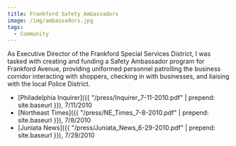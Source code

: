 ```yaml
---
title: Frankford Safety Ambassadors
image: /img/ambassadors.jpg
tags:
  - Community
---
```

As Executive Director of the Frankford Special Services District, I was tasked with creating and funding a Safety Ambassador program for Frankford Avenue, providing uniformed personnel patrolling the business corridor interacting with shoppers, checking in with businesses, and liaising with the local Police District.

* [Philadelphia Inquirer]({{ "/press/Inquirer_7-11-2010.pdf" | prepend: site.baseurl }}), 7/11/2010
* [Northeast Times]({{ "/press/NE_Times_7-8-2010.pdf" | prepend: site.baseurl }}), 7/8/2010
* [Juniata News]({{ "/press/Juniata_News_6-29-2010.pdf" | prepend: site.baseurl }}), 7/29/2010